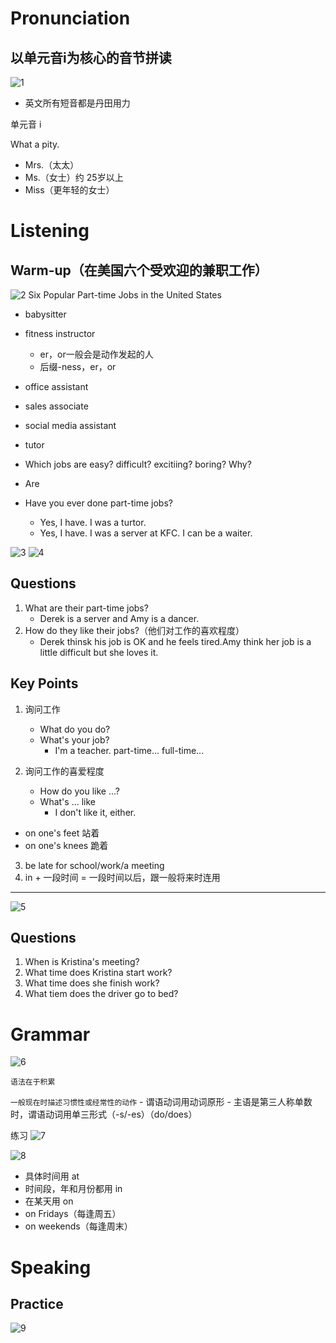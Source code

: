 # Pronunciation

## 以单元音i为核心的音节拼读
![1](./pic/1.png)
- 英文所有短音都是丹田用力

单元音 i

What a pity.

- Mrs.（太太）
- Ms.（女士）约 25岁以上
- Miss（更年轻的女士）

# Listening
## Warm-up（在美国六个受欢迎的兼职工作）
![2](./pic/2.png)
Six Popular Part-time Jobs in the United States
- babysitter
- fitness instructor
  - er，or一般会是动作发起的人
  - 后缀-ness，er，or
- office assistant
- sales associate
- social media assistant
- tutor

- Which jobs are easy? difficult? excitiing? boring? Why?
- Are

- Have you ever done part-time jobs?
  - Yes, I have. I was a turtor.
  - Yes, I have. I was a server at KFC. I can be a waiter.

![3](./pic/3.png)
![4](./pic/4.png)

## Questions
1. What are their part-time jobs?
   - Derek is a server and Amy is a dancer.
2. How do they like their jobs?（他们对工作的喜欢程度）
   - Derek thinsk his job is OK and he feels tired.Amy think her job is a little difficult but she loves it.

## Key Points
1. 询问工作
   - What do you do?
   - What's your job?
     - I'm a teacher. part-time... full-time...

2. 询问工作的喜爱程度
   - How do you like ...? 
   - What's ... like
     - I don't like it, either.
   
- on one's feet 站着
- on one's knees 跪着

3. be late for school/work/a meeting
4. in + 一段时间 = 一段时间以后，跟一般将来时连用
---
![5](./pic/5.png)
## Questions
1. When is Kristina's meeting?
2. What time does Kristina start work?
3. What time does she finish work?
4. What tiem does the driver go to bed?

# Grammar
![6](./pic/6.png)

`语法在于积累`

`一般现在时描述习惯性或经常性的动作`
    - 谓语动词用动词原形
    - 主语是第三人称单数时，谓语动词用单三形式（-s/-es）（do/does）
  
练习
![7](./pic/7.png)



![8](./pic/8.png)

- 具体时间用 at
- 时间段，年和月份都用 in
- 在某天用 on
- on Fridays（每逢周五）
- on weekends（每逢周末）

# Speaking
## Practice
![9](./pic/9.png)